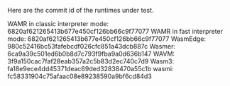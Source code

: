 Here are the commit id of the runtimes under test.

WAMR in classic interpreter mode: 6820af621265413b677e450cf126bb66c9f77077
WAMR in fast interpreter mode: 6820af621265413b677e450cf126bb66c9f77077
WasmEdge: 980c52416bc53fafebcdf026cfc851a43dcb887c
Wasmer: 6ca9a39c501ed6b0b8d7c793f9fba9a0d636b147
WAVM: 3f9a150cac7faf28eab357a2c5b83d2ec740c7d9
Wasm3: fa18e9ece4dd45371deac69ded32838470a55c1b
wasmi: fc58331904c75afaac08e89238590a9bf6cd84d3